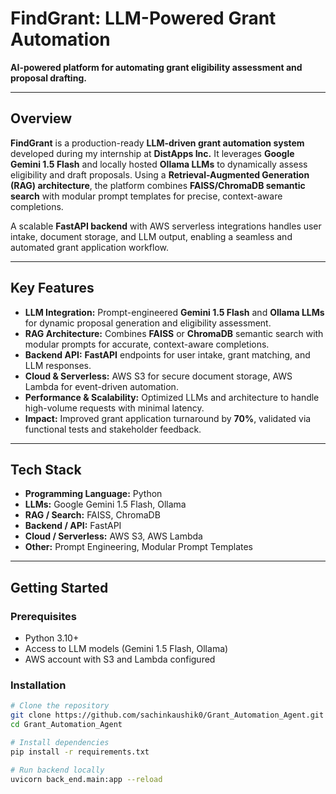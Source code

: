 # FindGrant: LLM-Powered Grant Automation

**AI-powered platform for automating grant eligibility assessment and proposal drafting.**

---

## Overview

**FindGrant** is a production-ready **LLM-driven grant automation system** developed during my internship at **DistApps Inc.** It leverages **Google Gemini 1.5 Flash** and locally hosted **Ollama LLMs** to dynamically assess eligibility and draft proposals. Using a **Retrieval-Augmented Generation (RAG) architecture**, the platform combines **FAISS/ChromaDB semantic search** with modular prompt templates for precise, context-aware completions.

A scalable **FastAPI backend** with AWS serverless integrations handles user intake, document storage, and LLM output, enabling a seamless and automated grant application workflow.

---

## Key Features

- **LLM Integration:** Prompt-engineered **Gemini 1.5 Flash** and **Ollama LLMs** for dynamic proposal generation and eligibility assessment.  
- **RAG Architecture:** Combines **FAISS** or **ChromaDB** semantic search with modular prompts for accurate, context-aware completions.  
- **Backend API:** **FastAPI** endpoints for user intake, grant matching, and LLM responses.  
- **Cloud & Serverless:** AWS S3 for secure document storage, AWS Lambda for event-driven automation.  
- **Performance & Scalability:** Optimized LLMs and architecture to handle high-volume requests with minimal latency.  
- **Impact:** Improved grant application turnaround by **70%**, validated via functional tests and stakeholder feedback.  

---
## Tech Stack

- **Programming Language:** Python  
- **LLMs:** Google Gemini 1.5 Flash, Ollama  
- **RAG / Search:** FAISS, ChromaDB  
- **Backend / API:** FastAPI  
- **Cloud / Serverless:** AWS S3, AWS Lambda  
- **Other:** Prompt Engineering, Modular Prompt Templates  

---

## Getting Started

### Prerequisites

- Python 3.10+  
- Access to LLM models (Gemini 1.5 Flash, Ollama)  
- AWS account with S3 and Lambda configured  

### Installation

```bash
# Clone the repository
git clone https://github.com/sachinkaushik0/Grant_Automation_Agent.git
cd Grant_Automation_Agent

# Install dependencies
pip install -r requirements.txt

# Run backend locally
uvicorn back_end.main:app --reload
